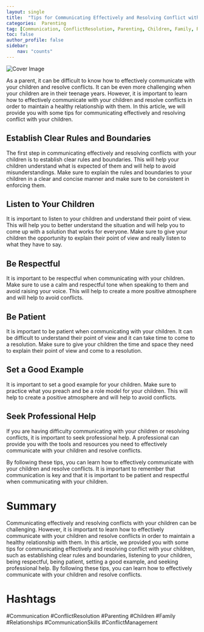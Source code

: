 ```yaml
---
layout: single
title:  "Tips for Communicating Effectively and Resolving Conflict with Your Children"
categories:  Parenting
tag: [Communication, ConflictResolution, Parenting, Children, Family, Relationships, CommunicationSkills, ConflictManagement, ]
toc: false
author_profile: false
sidebar:
    nav: "counts"
---
```

    
![Cover Image](https://images.pexels.com/photos/414645/pexels-photo-414645.jpeg?auto=compress&cs=tinysrgb&dpr=2&h=650&w=940)

As a parent, it can be difficult to know how to effectively communicate with your children and resolve conflicts. It can be even more challenging when your children are in their teenage years. However, it is important to learn how to effectively communicate with your children and resolve conflicts in order to maintain a healthy relationship with them. In this article, we will provide you with some tips for communicating effectively and resolving conflict with your children.

## Establish Clear Rules and Boundaries

The first step in communicating effectively and resolving conflicts with your children is to establish clear rules and boundaries. This will help your children understand what is expected of them and will help to avoid misunderstandings. Make sure to explain the rules and boundaries to your children in a clear and concise manner and make sure to be consistent in enforcing them.

## Listen to Your Children

It is important to listen to your children and understand their point of view. This will help you to better understand the situation and will help you to come up with a solution that works for everyone. Make sure to give your children the opportunity to explain their point of view and really listen to what they have to say.

## Be Respectful

It is important to be respectful when communicating with your children. Make sure to use a calm and respectful tone when speaking to them and avoid raising your voice. This will help to create a more positive atmosphere and will help to avoid conflicts.

## Be Patient

It is important to be patient when communicating with your children. It can be difficult to understand their point of view and it can take time to come to a resolution. Make sure to give your children the time and space they need to explain their point of view and come to a resolution.

## Set a Good Example

It is important to set a good example for your children. Make sure to practice what you preach and be a role model for your children. This will help to create a positive atmosphere and will help to avoid conflicts.

## Seek Professional Help

If you are having difficulty communicating with your children or resolving conflicts, it is important to seek professional help. A professional can provide you with the tools and resources you need to effectively communicate with your children and resolve conflicts.

By following these tips, you can learn how to effectively communicate with your children and resolve conflicts. It is important to remember that communication is key and that it is important to be patient and respectful when communicating with your children.

# Summary

Communicating effectively and resolving conflicts with your children can be challenging. However, it is important to learn how to effectively communicate with your children and resolve conflicts in order to maintain a healthy relationship with them. In this article, we provided you with some tips for communicating effectively and resolving conflict with your children, such as establishing clear rules and boundaries, listening to your children, being respectful, being patient, setting a good example, and seeking professional help. By following these tips, you can learn how to effectively communicate with your children and resolve conflicts. 

# Hashtags

#Communication #ConflictResolution #Parenting #Children #Family #Relationships #CommunicationSkills #ConflictManagement